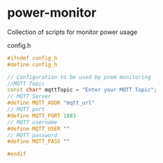 # power-monitor
Collection of scripts for monitor power usage


config.h
```C++
#ifndef config_h
#define config_h

// Configuration to be used by pzem monitoring
//MQTT Topic
const char* mqttTopic = "Enter your MQTT Topic";
// MQTT Server
#define MQTT_ADDR "mqtt_url"
// MQTT port
#define MQTT_PORT 1883
// MQTT username
#define MQTT_USER ""
// MQTT password
#define MQTT_PASS ""

#endif
```